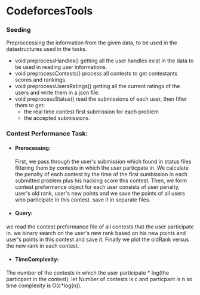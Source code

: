 # CodeforcesTools
### Seeding
Preproccessing the information from the given data, to be used in the datastructures used in the tasks.
- void preprocessHandles() 
  getting all the user handles exist in the data to be used in reading user informations.
- void preprocessContests()
  process all contests to get contestants scores and rankings.
- void preprocessUsersRatings()
  getting all the current ratings of the users and write them in a json file.
- void preprocessStatus()
  read the submissions of each user, then filter them to get:
  - the real time contest first submission for each problem
  - the accepted submissions.
  
### Contest Performance Task:
 - #### Prerocessing:
   First, we pass through the user's submission which found in status files filtering them by contests in which the user
   particpate in. We calculate the penalty of each contest by the time of the first sumbission in each submitted problem
   plus his hacking score this contest. Then, we form contest preformance object for each user consists of user penalty,          user's old rank, user's new points and we save the points of all users who participate in this contest. save it in separate   files.
      
 - #### Query:
  we read the contest preformance file of all contests that the user participate in. we binary search
  on the user's new rank based on his new points and user's points in this contest and save it. Finally we plot the oldRank
  versus the new rank in each contest.
  
 - #### TimeComplexity:
  The number of the contests in which the user participate * log(the particpant in the contest).
  let Number of contests is c and particpant is n so time complexity is O(c*log(n)).
